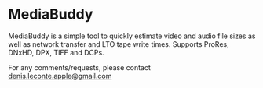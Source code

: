 # MediaBuddy

MediaBuddy is a simple tool to quickly estimate video and audio file sizes as well as network transfer and LTO tape write times. Supports ProRes, DNxHD, DPX, TIFF and DCPs.

For any comments/requests, please contact denis.leconte.apple@gmail.com


